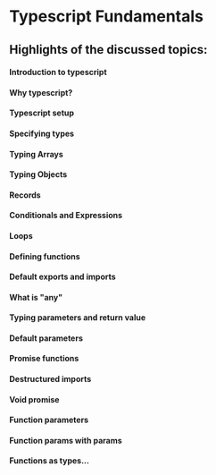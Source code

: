 # Typescript Fundamentals
## Highlights of the discussed topics:
#### Introduction to typescript 
#### Why typescript? 
#### Typescript setup
#### Specifying types
#### Typing Arrays
#### Typing Objects
#### Records
#### Conditionals and Expressions 
#### Loops
#### Defining functions
#### Default exports and imports
#### What is "any" 
#### Typing parameters and return value
#### Default parameters
#### Promise functions
#### Destructured imports 
#### Void promise
#### Function parameters
#### Function params with params 
#### Functions as types... 
